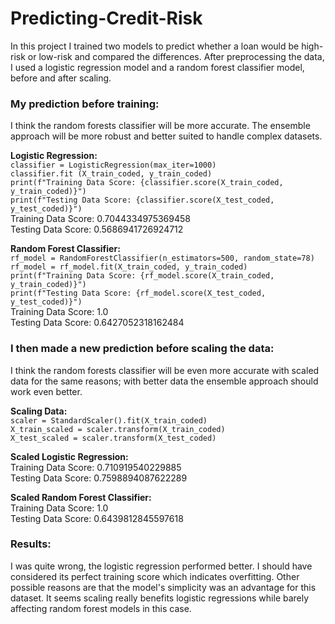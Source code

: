 # Predicting-Credit-Risk

In this project I trained two models to predict whether a loan would be high-risk or low-risk and compared the differences. After preprocessing the data, I used a logistic regression model and a random forest classifier model, before and after scaling.

### My prediction before training:
I think the random forests classifier will be more accurate. The ensemble approach will be more robust and better suited to handle complex datasets.

**Logistic Regression:**  
`classifier = LogisticRegression(max_iter=1000)`  
`classifier.fit (X_train_coded, y_train_coded)`  
`print(f"Training Data Score: {classifier.score(X_train_coded, y_train_coded)}")`  
`print(f"Testing Data Score: {classifier.score(X_test_coded, y_test_coded)}")`  
Training Data Score: 0.7044334975369458  
Testing Data Score: 0.5686941726924712  

**Random Forest Classifier:**  
`rf_model = RandomForestClassifier(n_estimators=500, random_state=78)`  
`rf_model = rf_model.fit(X_train_coded, y_train_coded)`  
`print(f"Training Data Score: {rf_model.score(X_train_coded, y_train_coded)}")`  
`print(f"Testing Data Score: {rf_model.score(X_test_coded, y_test_coded)}")`  
Training Data Score: 1.0  
Testing Data Score: 0.6427052318162484  

### I then made a new prediction before scaling the data:
I think the random forests classifier will be even more accurate with scaled data for the same reasons; with better data the ensemble approach should work even better.

**Scaling Data:**  
`scaler = StandardScaler().fit(X_train_coded)`  
`X_train_scaled = scaler.transform(X_train_coded)`  
`X_test_scaled = scaler.transform(X_test_coded)`  

**Scaled Logistic Regression:**  
Training Data Score: 0.710919540229885  
Testing Data Score: 0.7598894087622289  

**Scaled Random Forest Classifier:**  
Training Data Score: 1.0  
Testing Data Score: 0.6439812845597618  

### Results:
I was quite wrong, the logistic regression performed better. I should have considered its perfect training score which indicates overfitting. Other possible reasons are that the model's simplicity was an advantage for this dataset. It seems scaling really benefits logistic regressions while barely affecting random forest models in this case.